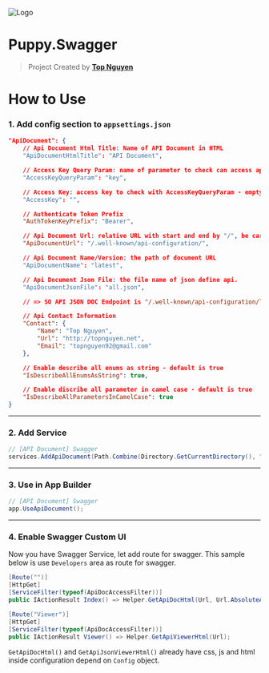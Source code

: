 ﻿![Logo](favicon.ico)
# Puppy.Swagger
> Project Created by [**Top Nguyen**](http://topnguyen.net)

# How to Use

### 1. Add config section to `appsettings.json`

```json
"ApiDocument": {
    // Api Document Html Title: Name of API Document in HTML
    "ApiDocumentHtmlTitle": "API Document",

    // Access Key Query Param: name of parameter to check can access api document or not
    "AccessKeyQueryParam": "key",

    // Access Key: access key to check with AccessKeyQueryParam - empty is allow annonymous
    "AccessKey": "",

    // Authenticate Token Prefix
    "AuthTokenKeyPrefix": "Bearer",

    // Api Document Url: relative URL with start and end by "/", be careful this may replace or be replace by MVC route
    "ApiDocumentUrl": "/.well-known/api-configuration/",

    // Api Document Name/Version: the path of document URL
    "ApiDocumentName": "latest",

    // Api Document Json File: the file name of json define api.
    "ApiDocumentJsonFile": "all.json",

    // => SO API JSON DOC Endpoint is "/.well-known/api-configuration/latest/all.json"

    // Api Contact Information
    "Contact": {
        "Name": "Top Nguyen",
        "Url": "http://topnguyen.net",
        "Email": "topnguyen92@gmail.com"
    },

    // Enable describe all enums as string - default is true
    "IsDescribeAllEnumsAsString": true,

    // Enable discribe all parameter in camel case - default is true
    "IsDescribeAllParametersInCamelCase": true
}
```

---

### 2. Add Service

```csharp
// [API Document] Swagger
services.AddApiDocument(Path.Combine(Directory.GetCurrentDirectory(), "Documentation.xml"), ConfigurationRoot, "ApiDocument");
```

---

### 3. Use in App Builder

```csharp
// [API Document] Swagger
app.UseApiDocument();
```

---

### 4. Enable Swagger Custom UI

Now you have Swagger Service, let add route for swagger.
This sample below is use `Developers` area as route for swagger.

```csharp
[Route("")]
[HttpGet]
[ServiceFilter(typeof(ApiDocAccessFilter))]
public IActionResult Index() => Helper.GetApiDocHtml(Url, Url.AbsoluteAction("Viewer", "Developers", new { area = "Developers" }));

[Route("Viewer")]
[HttpGet]
[ServiceFilter(typeof(ApiDocAccessFilter))]
public IActionResult Viewer() => Helper.GetApiViewerHtml(Url);
```

`GetApiDocHtml()` and `GetApiJsonViewerHtml()` already have css, js and html inside configuration depend on `Config` object.
